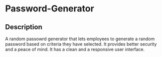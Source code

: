 # Password-Generator


## Description 
A random passowrd generator that lets employees to generate a random password based on criteria they have selected. It provides better security and a peace of mind. It has a clean and a responsive user interface. 